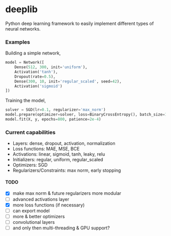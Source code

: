 # deeplib
Python deep learning framework to easily implement different types of neural networks.

### Examples
Building a simple network,
```py
model = Network([
	Dense(512, 300, init='uniform'),
	Activation('tanh'),
	Dropout(rate=0.5),
	Dense(300, 10, init='regular_scaled', seed=42),
	Activation('sigmoid')
])
```

Training the model,
```py
solver = SGD(lr=0.1, regularizer='max_norm')
model.prepare(optimizer=solver, loss=BinaryCrossEntropy(), batch_size=10)
model.fit(X, y, epochs=800, patience=2e-4)
```

### Current capabilities
 - Layers: dense, dropout, activation, normalization
 - Loss functions: MAE, MSE, BCE
 - Activations: linear, sigmoid, tanh, leaky, relu
 - Initializers: regular, uniform, regular_scaled
 - Optimizers: SGD
 - Regularizers/Constraints: max norm, early stopping

#### TODO
 - [X] make max norm & future regularizers more modular
 - [ ] advanced activations layer
 - [X] more loss functions (if necessary)
 - [ ] can export model
 - [ ] more & better optimizers
 - [ ] convolutional layers
 - [ ] and only then multi-threading & GPU support?
